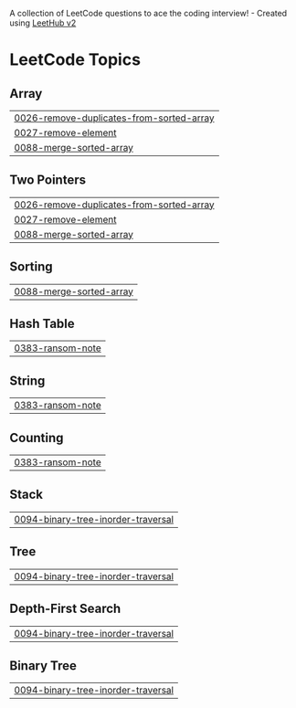 A collection of LeetCode questions to ace the coding interview! - Created using [LeetHub v2](https://github.com/arunbhardwaj/LeetHub-2.0)
<!---LeetCode Topics Start-->
# LeetCode Topics
## Array
|  |
| ------- |
| [0026-remove-duplicates-from-sorted-array](https://github.com/ieunseo/spring/tree/master/0026-remove-duplicates-from-sorted-array) |
| [0027-remove-element](https://github.com/ieunseo/spring/tree/master/0027-remove-element) |
| [0088-merge-sorted-array](https://github.com/ieunseo/spring/tree/master/0088-merge-sorted-array) |
## Two Pointers
|  |
| ------- |
| [0026-remove-duplicates-from-sorted-array](https://github.com/ieunseo/spring/tree/master/0026-remove-duplicates-from-sorted-array) |
| [0027-remove-element](https://github.com/ieunseo/spring/tree/master/0027-remove-element) |
| [0088-merge-sorted-array](https://github.com/ieunseo/spring/tree/master/0088-merge-sorted-array) |
## Sorting
|  |
| ------- |
| [0088-merge-sorted-array](https://github.com/ieunseo/spring/tree/master/0088-merge-sorted-array) |
## Hash Table
|  |
| ------- |
| [0383-ransom-note](https://github.com/ieunseo/spring/tree/master/0383-ransom-note) |
## String
|  |
| ------- |
| [0383-ransom-note](https://github.com/ieunseo/spring/tree/master/0383-ransom-note) |
## Counting
|  |
| ------- |
| [0383-ransom-note](https://github.com/ieunseo/spring/tree/master/0383-ransom-note) |
## Stack
|  |
| ------- |
| [0094-binary-tree-inorder-traversal](https://github.com/ieunseo/spring/tree/master/0094-binary-tree-inorder-traversal) |
## Tree
|  |
| ------- |
| [0094-binary-tree-inorder-traversal](https://github.com/ieunseo/spring/tree/master/0094-binary-tree-inorder-traversal) |
## Depth-First Search
|  |
| ------- |
| [0094-binary-tree-inorder-traversal](https://github.com/ieunseo/spring/tree/master/0094-binary-tree-inorder-traversal) |
## Binary Tree
|  |
| ------- |
| [0094-binary-tree-inorder-traversal](https://github.com/ieunseo/spring/tree/master/0094-binary-tree-inorder-traversal) |
<!---LeetCode Topics End-->